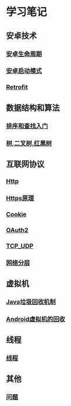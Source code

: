 # 学习笔记

## 安卓技术

### [安卓生命周期](./安卓技术/生命周期/生命周期.md)

### [安卓启动模式](./安卓技术/启动模式/启动模式.md)

### [Retrofit](./安卓技术/第三方库/Retrofit/Retrofit源码解读.md)

## 数据结构和算法

### [排序和查找入门](./数据结构和算法/排序和查找入门/排序和查找入门.md)

### [树,二叉树,红黑树](./数据结构和算法/树/树.md)

## 互联网协议

### [Http](./互联网协议/Http/Http.md)

### [Https原理](./互联网协议/Https/Https原理.md)

### [Cookie](./互联网协议/Cookie/Cookie.md)

### [OAuth2](./互联网协议/OAuth2/OAuth2.md)

### [TCP_UDP](./互联网协议/TCP_UDP/TCP_UDP.md)

### [网络分层](./互联网协议/网络分层/网络分层.md)

## 虚拟机

### [Java垃圾回收机制](./JVM/GC/Java垃圾回收机制.md)

### [Android虚拟机的回收](./JVM/GC/Android虚拟机的回收.md)

## 线程

### [线程](./线程/线程.md)

## 其他

### [问题](./Other/问题.md)

